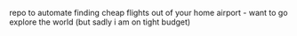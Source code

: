 repo to automate finding cheap flights out of your home airport - want to go explore the world (but sadly i am on tight budget)
